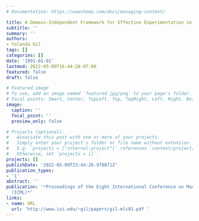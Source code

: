 ```yaml
---
# Documentation: https://wowchemy.com/docs/managing-content/

title: A Domain-Independent Framework for Effective Experimentation in Planning
subtitle: ''
summary: ''
authors:
- Yolanda Gil
tags: []
categories: []
date: '1991-01-01'
lastmod: 2022-05-09T16:44:28-07:00
featured: false
draft: false

# Featured image
# To use, add an image named `featured.jpg/png` to your page's folder.
# Focal points: Smart, Center, TopLeft, Top, TopRight, Left, Right, BottomLeft, Bottom, BottomRight.
image:
  caption: ''
  focal_point: ''
  preview_only: false

# Projects (optional).
#   Associate this post with one or more of your projects.
#   Simply enter your project's folder or file name without extension.
#   E.g. `projects = ["internal-project"]` references `content/project/deep-learning/index.md`.
#   Otherwise, set `projects = []`.
projects: []
publishDate: '2022-05-09T23:44:26.970871Z'
publication_types:
- '1'
abstract: ''
publication: '*Proceedings of the Eight International Conference on Machine Learning
  (ICML)*'
links:
- name: URL
  url: 'http://www.isi.edu/~gil/papers/gil-mlc91.pdf '
---
```

